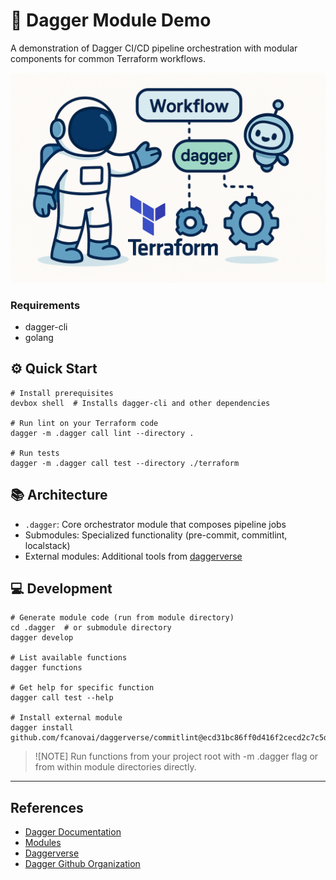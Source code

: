 # 🚀 Dagger Module Demo

A demonstration of Dagger CI/CD pipeline orchestration with modular components for common Terraform workflows.

![astronaut and a robot showing a workflow](astronaut.png)

### Requirements

- dagger-cli
- golang

## ⚙️ Quick Start

```
# Install prerequisites
devbox shell  # Installs dagger-cli and other dependencies

# Run lint on your Terraform code
dagger -m .dagger call lint --directory .

# Run tests
dagger -m .dagger call test --directory ./terraform
```

## 📚 Architecture

- `.dagger`: Core orchestrator module that composes pipeline jobs
- Submodules: Specialized functionality (pre-commit, commitlint, localstack)
- External modules: Additional tools from [daggerverse](https://daggerverse.dev)

## 💻 Development

```
# Generate module code (run from module directory)
cd .dagger  # or submodule directory
dagger develop

# List available functions
dagger functions

# Get help for specific function
dagger call test --help

# Install external module
dagger install github.com/fcanovai/daggerverse/commitlint@ecd31bc86ff0d416f2cecd2c7c5dad5770941cd8
```

> ![NOTE]
> Run functions from your project root with -m .dagger flag or from within module directories directly.

---

## References

- [Dagger Documentation](https://docs.dagger.io)
- [Modules](https://docs.dagger.io/configuration/modules/)
- [Daggerverse](https://daggerverse.dev)
- [Dagger Github Organization](https://github.com/dagger)
